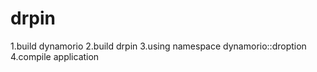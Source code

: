 # drpin

1.build dynamorio
2.build drpin
3.using namespace dynamorio::droption
4.compile application

